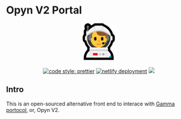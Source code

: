 # Opyn V2 Portal

<p align="center">

<img width=100 src="src/imgs/miscs/man-astronaut-microsoft.png">
<br>
<br>

<a href="#badge">
    <img alt="code style: prettier" src="https://img.shields.io/badge/code_style-prettier-ff69b4.svg?style=flat-square"></a> 

<a href="https://app.netlify.com/sites/opynv2-portal/deploys">
    <img alt="netlify deployment" src="https://api.netlify.com/api/v1/badges/19d789ad-775c-4147-87aa-25bdd2dd9456/deploy-status"></a> 

<a>
  <img src="https://img.shields.io/github/last-commit/antoncoding/opyn-v2-portal">
</a>
<br>
</p>

## Intro

This is an open-sourced alternative front end to interace with [Gamma portocol](https://github.com/opynfinance/GammaProtocol), or,  Opyn V2.
 
